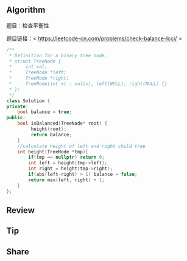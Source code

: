 ## Algorithm

题目：检查平衡性

题目链接：< https://leetcode-cn.com/problems/check-balance-lcci/ >
```c++
/**
 * Definition for a binary tree node.
 * struct TreeNode {
 *     int val;
 *     TreeNode *left;
 *     TreeNode *right;
 *     TreeNode(int x) : val(x), left(NULL), right(NULL) {}
 * };
 */
class Solution {
private:
    bool balance = true;
public:
    bool isBalanced(TreeNode* root) {
         height(root);
         return balance;   
    }
	//calculate height of left and right child tree
    int height(TreeNode *tmp){
        if(tmp == nullptr) return 0;
        int left = height(tmp->left);
        int right = height(tmp->right);
        if(abs(left-right) > 1) balance = false;
        return max(left, right) + 1;
    }
};
```
## Review

## Tip

## Share
